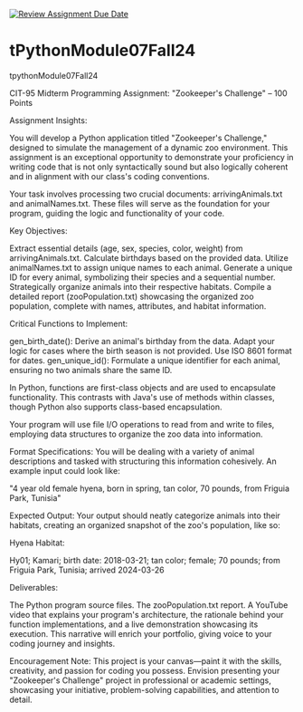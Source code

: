 [![Review Assignment Due Date](https://classroom.github.com/assets/deadline-readme-button-22041afd0340ce965d47ae6ef1cefeee28c7c493a6346c4f15d667ab976d596c.svg)](https://classroom.github.com/a/Q5n42jr2)
# tPythonModule07Fall24
tpythonModule07Fall24

CIT-95 Midterm Programming Assignment: "Zookeeper's Challenge" – 100 Points

Assignment Insights:

You will develop a Python application titled "Zookeeper's Challenge," designed to simulate the management of a dynamic zoo environment. This assignment is an exceptional opportunity to demonstrate your proficiency in writing code that is not only syntactically sound but also logically coherent and in alignment with our class's coding conventions.

Your task involves processing two crucial documents: arrivingAnimals.txt and animalNames.txt. These files will serve as the foundation for your program, guiding the logic and functionality of your code.

Key Objectives:

Extract essential details (age, sex, species, color, weight) from arrivingAnimals.txt.
Calculate birthdays based on the provided data.
Utilize animalNames.txt to assign unique names to each animal.
Generate a unique ID for every animal, symbolizing their species and a sequential number.
Strategically organize animals into their respective habitats.
Compile a detailed report (zooPopulation.txt) showcasing the organized zoo population, complete with names, attributes, and habitat information.

Critical Functions to Implement:

gen_birth_date(): Derive an animal's birthday from the data. Adapt your logic for cases where the birth season is not provided. Use ISO 8601 format for dates.
gen_unique_id(): Formulate a unique identifier for each animal, ensuring no two animals share the same ID.

In Python, functions are first-class objects and are used to encapsulate functionality. This contrasts with Java's use of methods within classes, though Python also supports class-based encapsulation.

Your program will use file I/O operations to read from and write to files, employing data structures to organize the zoo data into information.

Format Specifications: You will be dealing with a variety of animal descriptions and tasked with structuring this information cohesively. An example input could look like:

"4 year old female hyena, born in spring, tan color, 70 pounds, from Friguia Park, Tunisia"

Expected Output: Your output should neatly categorize animals into their habitats, creating an organized snapshot of the zoo's population, like so:

Hyena Habitat:

Hy01; Kamari; birth date: 2018-03-21; tan color; female; 70 pounds; from Friguia Park, Tunisia; arrived 2024-03-26

Deliverables:

The Python program source files.
The zooPopulation.txt report.
A YouTube video that explains your program's architecture, the rationale behind your function implementations, and a live demonstration showcasing its execution. This narrative will enrich your portfolio, giving voice to your coding journey and insights.

Encouragement Note: This project is your canvas—paint it with the skills, creativity, and passion for coding you possess. Envision presenting your "Zookeeper's Challenge" project in professional or academic settings, showcasing your initiative, problem-solving capabilities, and attention to detail.
